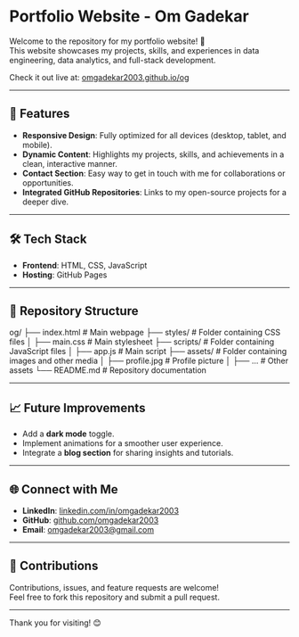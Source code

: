 # Portfolio Website - Om Gadekar

Welcome to the repository for my portfolio website! 🚀  
This website showcases my projects, skills, and experiences in data engineering, data analytics, and full-stack development.  

Check it out live at: [omgadekar2003.github.io/og](https://omgadekar2003.github.io/og)  

---

## 🌟 Features

- **Responsive Design**: Fully optimized for all devices (desktop, tablet, and mobile).  
- **Dynamic Content**: Highlights my projects, skills, and achievements in a clean, interactive manner.  
- **Contact Section**: Easy way to get in touch with me for collaborations or opportunities.  
- **Integrated GitHub Repositories**: Links to my open-source projects for a deeper dive.  

---

## 🛠️ Tech Stack

- **Frontend**: HTML, CSS, JavaScript  
- **Hosting**: GitHub Pages  

---

## 📂 Repository Structure

og/ ├── index.html # Main webpage ├── styles/ # Folder containing CSS files │ ├── main.css # Main stylesheet ├── scripts/ # Folder containing JavaScript files │ ├── app.js # Main script ├── assets/ # Folder containing images and other media │ ├── profile.jpg # Profile picture │ ├── ... # Other assets └── README.md # Repository documentation



---

## 📈 Future Improvements

- Add a **dark mode** toggle.  
- Implement animations for a smoother user experience.  
- Integrate a **blog section** for sharing insights and tutorials.  

---

## 🌐 Connect with Me

- **LinkedIn**: [linkedin.com/in/omgadekar2003](https://www.linkedin.com/in/omgadekar2003/)  
- **GitHub**: [github.com/omgadekar2003](https://github.com/omgadekar2003)  
- **Email**: [omgadekar2003@gmail.com](mailto:omgadekar2003@gmail.com)  

---

## 🤝 Contributions

Contributions, issues, and feature requests are welcome!  
Feel free to fork this repository and submit a pull request.  

---



Thank you for visiting! 😊  


